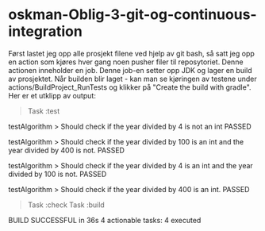 # oskman-Oblig-3-git-og-continuous-integration
Først lastet jeg opp alle prosjekt filene ved hjelp av git bash, så satt jeg opp en action som kjøres hver gang noen pusher filer til reposytoriet. Denne actionen inneholder en job. Denne job-en setter opp JDK og lager en build av prosjektet. 
Når builden blir laget -
kan man se kjøringen av testene under actions/BuildProject_RunTests og klikker på "Create the build with gradle". Her er et utklipp av output:
> Task :test

testAlgorithm > Should check if the year divided by 4 is not an int PASSED

testAlgorithm > Should check if the year divided by 100 is an int and the year divided by 400 is not. PASSED

testAlgorithm > Should check if the year divided by 4 is an int and the year divided by 100 is not. PASSED

testAlgorithm > Should check if the year divided by 400 is an int. PASSED

> Task :check
> Task :build

BUILD SUCCESSFUL in 36s
4 actionable tasks: 4 executed
